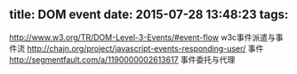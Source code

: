 title: DOM event
date: 2015-07-28 13:48:23
tags:
---
http://www.w3.org/TR/DOM-Level-3-Events/#event-flow  w3c事件派遣与事件流
http://chajn.org/project/javascript-events-responding-user/ 事件
http://segmentfault.com/a/1190000002613617 事件委托与代理
